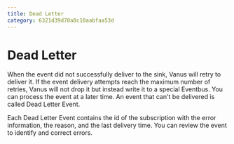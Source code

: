 ```yaml
---
title: Dead Letter
category: 6321d39d70a0c10aabfaa53d
---
```


# Dead Letter

When the event did not successfully deliver to the sink, Vanus will retry to deliver it. If the event delivery attempts reach the maximum number of retries, Vanus will not drop it but instead write it to a special Eventbus. You can process the event at a later time. An event that can't be delivered is called Dead Letter Event.

Each Dead Letter Event contains the id of the subscription with the error information, the reason, and the last delivery time. You can review the event to identify and correct errors.
